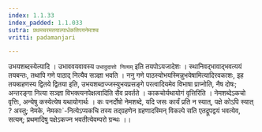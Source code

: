 ```yaml
---
index: 1.1.33
index_padded: 1.1.033
sutra: प्रथमचरमतयाल्पार्धकतिपयनेमाश्च
vritti: padamanjari

---
```

उभयशब्दस्येत्यादि । उभाववयवावस्य `उभादुदात्तो नित्यम्` इति तयपोऽयजादेशः । स्थानिवद्भावाद्भवत्ययं तयबन्तः, तथापि गणे पाठाद् नित्यैव सञ्ज्ञा भवति । ननु गणे पाठस्योभयस्मिन्नुभयेषामित्यादिरवकाशः, इह तयब्ग्रहणस्य द्वितये द्वितया इति, उभयशब्दाज्जस्युभयप्रसङ्गे परत्वादियमेव विभाषा प्राप्नोति, नैष दोषः; अन्तरङ्गा नित्या सञ्ज्ञा विभक्त्यनपेक्षत्वादिति सैव प्रवर्तते ।
काकचोर्यथायोगं वृत्तिरिति । नेमशब्देऽकचो वृत्तिः, अन्येषु कस्येत्येष यथायोगार्थः । कः पनर्दोषो नेमशब्दे, यदि जसः कार्यं प्रति न स्यात्, पक्षे कोऽपि स्यात् ? अस्तु; नेमके, नेमकाः`-नित्येऽप्यकचि तस्य तद्ग्रहणेन ग्रहणादस्मिन् विकल्पे सति एतद्रूपद्वयं भवत्येव, सत्यम्; प्रथमादिषु पक्षेऽकज्न भवतीत्येवम्परो ग्रन्थः ।।